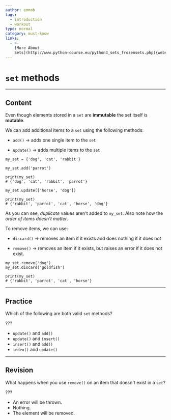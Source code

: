 ```yaml
---
author: emmab
tags:
  - introduction
  - workout
type: normal
category: must-know
links:
  - >-
    [More About
    Sets](http://www.python-course.eu/python3_sets_frozensets.php){website}
---
```


# `set` methods


---

## Content

Even though elements stored in a `set` are **immutable** the set itself is **mutable**.

We can add additional items to a `set` using the following methods:

- `add()` -> adds one single item to the `set`

- `update()` -> adds multiple items to the `set`

```plain-text
my_set = {'dog', 'cat', 'rabbit'}

my_set.add('parrot')

print(my_set)
# {'dog', 'cat', 'rabbit', 'parrot'}

my_set.update(['horse', 'dog'])

print(my_set)
# {'rabbit', 'parrot', 'cat', 'horse', 'dog'}
```

As you can see, *duplicate* values aren't added to `my_set`. Also note how the *order of items doesn't matter*.

To remove items, we can use:

- `discard()` -> removes an item if it exists and does nothing if it does not

- `remove()` -> removes an item if it exists, but raises an error if it does not exist.

```plain-text
my_set.remove('dog')
my_set.discard('goldfish')

print(my_set)
# {'rabbit', 'parrot', 'cat', 'horse'}
```


---

## Practice

Which of the following are both valid `set` methods?

???

- `update()` and `add()`
- `update()` and `insert()`
- `insert()` and `add()`
- `index()` and `update()`


---

## Revision

What happens when you use `remove()` on an item that doesn't exist in a `set`?

???

- An error will be thrown.
- Nothing.
- The element will be removed.
 
